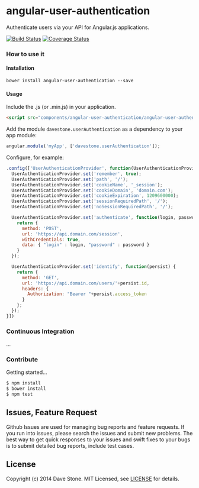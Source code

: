 # angular-user-authentication

Authenticate users via your API for Angular.js applications.

[![Build Status](https://travis-ci.org/davestone/angular-user-authentication.png?branch=master)](https://travis-ci.org/davestone/angular-user-authentication)
[![Coverage Status](https://coveralls.io/repos/davestone/angular-user-authentication/badge.png)](https://coveralls.io/r/davestone/angular-user-authentication)

### How to use it

#### Installation

```
bower install angular-user-authentication --save
```

#### Usage

Include the .js (or .min.js) in your application.

```html
<script src="components/angular-user-authentication/angular-user-authentication.js"></script>
```

Add the module ```davestone.userAuthentication``` as a dependency to your app module:

```javascript
angular.module('myApp', ['davestone.userAuthentication']);
```

Configure, for example:

```javascript
.config(['UserAuthenticationProvider', function(UserAuthenticationProvider) {
  UserAuthenticationProvider.set('remember', true);
  UserAuthenticationProvider.set('path', '/');
  UserAuthenticationProvider.set('cookieName', '_session');
  UserAuthenticationProvider.set('cookieDomain', 'domain.com');
  UserAuthenticationProvider.set('cookieExpiration', 1209600000);
  UserAuthenticationProvider.set('sessionRequiredPath', '/');
  UserAuthenticationProvider.set('noSessionRequiredPath', '/');

  UserAuthenticationProvider.set('authenticate', function(login, password) {
    return {
      method: 'POST',
      url: 'https://api.domain.com/session',
      withCredentials: true,
      data: { "login" : login, "password" : password }
    }
  });

  UserAuthenticationProvider.set('identify', function(persist) {
    return {
      method: 'GET',
      url: 'https://api.domain.com/users/'+persist.id,
      headers: {
        Authorization: "Bearer "+persist.access_token
      }
    };
  });
}])
```

### Continuous Integration

...

### Contribute

Getting started...

```javascript
$ npm install
$ bower install
$ npm test
```

## Issues, Feature Request

Github Issues are used for managing bug reports and feature requests. If you run into issues, please search the issues and submit new problems. The best way to get quick responses to your issues and swift fixes to your bugs is to submit detailed bug reports, include test cases.

## License

Copyright (c) 2014 Dave Stone. MIT Licensed, see [LICENSE](LICENSE.md) for details.
